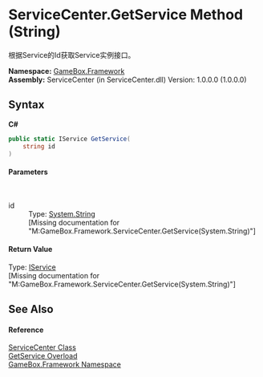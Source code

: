 # ServiceCenter.GetService Method (String)
 

根据Service的Id获取Service实例接口。

**Namespace:**&nbsp;<a href="a8957fe6-9cc0-3a6d-cd5c-a2a246efee1e">GameBox.Framework</a><br />**Assembly:**&nbsp;ServiceCenter (in ServiceCenter.dll) Version: 1.0.0.0 (1.0.0.0)

## Syntax

**C#**<br />
``` C#
public static IService GetService(
	string id
)
```


#### Parameters
&nbsp;<dl><dt>id</dt><dd>Type: <a href="http://msdn2.microsoft.com/zh-cn/library/s1wwdcbf" target="_blank">System.String</a><br />\[Missing <param name="id"/> documentation for "M:GameBox.Framework.ServiceCenter.GetService(System.String)"\]</dd></dl>

#### Return Value
Type: <a href="741e402f-9585-4b18-9dbb-3b6ef80bacae">IService</a><br />\[Missing <returns> documentation for "M:GameBox.Framework.ServiceCenter.GetService(System.String)"\]

## See Also


#### Reference
<a href="3438f603-511f-d3df-ce62-8ab76eee029b">ServiceCenter Class</a><br /><a href="0046a118-a246-db62-af51-31744c816588">GetService Overload</a><br /><a href="a8957fe6-9cc0-3a6d-cd5c-a2a246efee1e">GameBox.Framework Namespace</a><br />